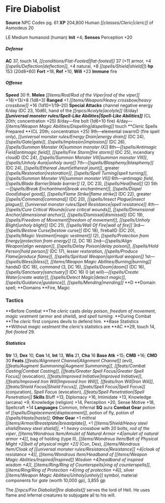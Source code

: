 ﻿---
cssclass: [monsters]
title1: Fire Diabolist
title2: Fire Diabolist
CR: 19
sources:
- name: NPC Codex
  page: 61
  link: http://paizo.com/products/btpy8v3a?Pathfinder-Roleplaying-Game-NPC-Codex
XP: 204800
race: Human
classes:
- cleric of Asmodeus 20
alignment: LE
size: Medium
type: humanoid
subtypes:
- human
initiative:
  bonus: 4
AC:
  AC: 37
  touch: 14
  flat_footed: 37
  components:
    armor: 11
    deflection: 4
    natural: 4
    shield: 8
HP:
  HP: 153
  long: 20d8+60
saves:
  fort: 18
  ref: 10
  will: 23
immunities:
- fire
speeds:
  base: 30
attacks:
  melee:
  - - text: rod of the viper +18/+13/+8 (1d8+3)
      entries:
      - - damage: 1d8+3
      attack: rod of the viper
      bonus:
      - 18
      - 13
      - 8
  ranged:
  - - text: +1 heavy crossbow +16 (1d10+1/19-20)
      entries:
      - - damage: 1d10+1
          crit_range: 19-20
      attack: +1 heavy crossbow
      bonus:
      - 16
  special:
  - channel negative energy 6/day (DC 23, 10d6)
  - hand of the acolyte (8/day)
spell_like_abilities:
  entries:
  - name: fire bolt
    source: default
    freq: 8/day
    other: 1d6+10 fire
  - name: dispelling touch
    source: default
    freq: 4/day
  sources:
  - name: default
    CL: 20
    concentration: 25
spells:
  entries:
  - is_domain_spell: true
    name: elemental swarm
    source: Cleric
    level: 9
    other: fire spell only
  - name: energy drain
    source: Cleric
    level: 9
    DC: 24
  - name: gate
    source: Cleric
    level: 9
  - name: implosion
    source: Cleric
    level: 9
    DC: 26
  - name: summon monster IX
    source: Cleric
    level: 9
  - name: antimagic field
    source: Cleric
    level: 8
  - name: fire storm
    source: Cleric
    level: 8
    DC: 25
  - is_domain_spell: true
    name: incendiary cloud
    source: Cleric
    level: 8
    DC: 24
  - name: summon monster VIII
    source: Cleric
    level: 8
  - name: unholy aura
    source: Cleric
    level: 8
  - name: blasphemy
    source: Cleric
    level: 7
    DC: 24
  - name: ethereal jaunt
    source: Cleric
    level: 7
  - name: greater restoration
    source: Cleric
    level: 7
  - is_domain_spell: true
    name: spell turning
    source: Cleric
    level: 7
  - name: summon monster VII
    source: Cleric
    level: 7
  - is_domain_spell: true
    name: antimagic field
    source: Cleric
    level: 6
  - name: blade barrier
    source: Cleric
    level: 6
    count: 2
    DC: 23
  - name: heal
    source: Cleric
    level: 6
    count: 2
  - name: break enchantment
    source: Cleric
    level: 5
  - name: dispel good
    source: Cleric
    level: 5
  - name: flame strike
    source: Cleric
    level: 5
    DC: 22
  - name: greater command
    source: Cleric
    level: 5
    DC: 20
  - name: insect plague
    source: Cleric
    level: 5
  - is_domain_spell: true
    name: spell resistance
    source: Cleric
    level: 5
  - name: cure critical wounds
    source: Cleric
    level: 4
  - name: dimensional anchor
    source: Cleric
    level: 4
  - name: dismissal
    source: Cleric
    level: 4
    DC: 19
  - name: freedom of movement
    source: Cleric
    level: 4
  - name: unholy blight
    source: Cleric
    level: 4
    DC: 21
  - is_domain_spell: true
    name: wall of fire
    source: Cleric
    level: 4
  - name: bestow curse
    source: Cleric
    level: 3
    DC: 18
  - is_domain_spell: true
    name: fireball
    source: Cleric
    level: 3
    DC: 20
  - name: magic vestment
    source: Cleric
    level: 3
    count: 2
  - name: protection from energy
    source: Cleric
    level: 3
    count: 2
    DC: 18
  - name: align weapon
    source: Cleric
    level: 2
  - name: delay poison
    source: Cleric
    level: 2
  - name: hold person
    source: Cleric
    level: 2
    DC: 17
  - name: lesser restoration
    source: Cleric
    level: 2
  - is_domain_spell: true
    name: produce flame
    source: Cleric
    level: 2
  - name: spiritual weapon
    source: Cleric
    level: 2
  - name: bless
    source: Cleric
    level: 1
  - is_domain_spell: true
    name: burning hands
    source: Cleric
    level: 1
    DC: 18
  - name: command
    source: Cleric
    level: 1
    count: 3
    DC: 16
  - name: doom
    source: Cleric
    level: 1
    DC: 16
  - name: sanctuary
    source: Cleric
    level: 1
    DC: 16
  - name: create water
    source: Cleric
    level: 0
  - name: detect magic
    source: Cleric
    level: 0
  - name: guidance
    source: Cleric
    level: 0
  - name: mending
    source: Cleric
    level: 0
  sources:
  - name: Cleric
    type: prepared
    CL: 20
    concentration: 25
    slots:
      0: at-will
    domains:
    - fire
    - magic
tactics:
  Before Combat: The cleric casts delay poison, freedom of movement, magic vestment
    (armor and shield), and spell turning.
  During Combat: The cleric first conjures devils to defend him.
  Base Statistics: Without magic vestment the cleric's statistics are AC 29, touch
    14, flat-footed 29.
ability_scores:
  STR: 13
  DEX: 10
  CON: 14
  INT: 13
  WIS: 21
  CHA: 16
BAB: 15
CMB: 16
CMD: 30
feats:
- name: Alignment Channel (evil)
- name: Augment Summoning
- name: Combat Casting
- name: Greater Spell Focus (evocation)
- name: Improved Initiative
- name: Improved Iron Will
- name: Iron Will
- name: Shield Focus
- name: Spell Focus (conjuration)
- name: Spell Focus (evocation)
- name: Spell Penetration
skills:
  Bluff: 13
  Diplomacy: 16
  Intimidate: 13
  Knowledge (arcana): 9
  Knowledge (religion): 14
  Perception: 20
  Sense Motive: 18
  Spellcraft: 14
languages:
- Common
- Infernal
special_qualities:
- aura
gear:
  combat:
  - potion of displacement
  - potion of fly
  - potion of haste
  other:
  - +1 mithral breastplate
  - +1 heavy steel shield
  - +1 heavy crossbow with 20 bolts
  - rod of the viper
  - amulet of natural armor +4
  - bag of holding (type II)
  - belt of physical might +2 (Con, Dex)
  - cloak of resistance +4
  - headband of inspired wisdom +4
  - ring of counterspells
  - ring of protection +4
  - silver unholy symbol
  - material components for gate (worth 10,000 gp)
  - 3,855 gp
desc_long: The fire diabolist serves the lord of Hell. He uses flame and infernal
  creatures to subjugate all to his will.

---

# Fire Diabolist

**Source** NPC Codex pg. 61
**XP** 204,800
Human _[[classes/Cleric|cleric]]_ of Asmodeus 20

LE Medium humanoid (human)
**Init** +4; **Senses** Perception +20

##### Defense

**AC** 37, touch 14, _[[conditions/Flat-Footed|flat-footed]]_ 37 (+11 armor, +4 _[[spells/Deflection|deflection]]_, +4 natural, +8 _[[spells/Shield|shield]]_)
**hp** 153 (20d8+60)
**Fort** +18, **Ref** +10, **Will** +23
**Immune** fire

##### Offense
**Speed** 30 ft.
**Melee** _[[items/Rod/Rod of the Viper|rod of the viper]]_ +18/+13/+8 (1d8+3)
**Ranged** +1 _[[items/Weapon/Heavy crossbow|heavy crossbow]]_ +16 (1d10+1/19–20)
**Special Attacks** channel negative energy 6/day (DC 23, 10d6), hand of the _[[npcs/Acolyte|acolyte]]_ (8/day)
**_[[universal monster rules/Spell-Like Abilities|Spell-Like Abilities]]_** (CL 20th; concentration +25)
8/day—fire bolt (1d6+10 fire)
4/day—_[[items/Weapon Magic Abilities/Dispelling|dispelling]]_ touch
**_Cleric_ Spells Prepared **(CL 20th; concentration +25)
9th—elemental swarmD (fire spell only), _[[universal monster rules/Energy Drain|energy drain]]_ (DC 24), _[[spells/Gate|gate]]_, _[[spells/Implosion|implosion]]_ (DC 26), _[[spells/Summon Monster IX|summon monster IX]]_
8th—_[[spells/Antimagic Field|antimagic field]]_, _[[spells/Fire Storm|fire storm]]_ (DC 25), incendiary cloudD (DC 24), _[[spells/Summon Monster VIII|summon monster VIII]]_, _[[spells/Unholy Aura|unholy aura]]_
7th—_[[spells/Blasphemy|blasphemy]]_ (DC 24), _[[spells/Ethereal Jaunt|ethereal jaunt]]_, greater _[[spells/Restoration|restoration]]_, _[[spells/Spell Turning|spell turning]]_, _[[spells/Summon Monster VII|summon monster VII]]_
6th—_antimagic field_, _[[spells/Blade Barrier|blade barrier]]_ (2, DC 23), _[[spells/Heal|heal]]_ (2)
5th—_[[spells/Break Enchantment|break enchantment]]_, _[[spells/Dispel Good|dispel good]]_, _[[spells/Flame Strike|flame strike]]_ (DC 22), greater _[[spells/Command|command]]_ (DC 20), _[[spells/Insect Plague|insect plague]]_, _[[universal monster rules/Spell Resistance|spell resistance]]_
4th—_[[spells/Cure Critical Wounds|cure critical wounds]]_, _[[spells/Dimensional Anchor|dimensional anchor]]_, _[[spells/Dismissal|dismissal]]_ (DC 19), _[[spells/Freedom of Movement|freedom of movement]]_, _[[spells/Unholy Blight|unholy blight]]_ (DC 21), _[[spells/Wall Of Fire|wall of fire]]_
3rd—_[[spells/Bestow Curse|bestow curse]]_ (DC 18), fireballD (DC 20), _[[spells/Magic Vestment|magic vestment]]_ (2), _[[spells/Protection from Energy|protection from energy]]_ (2, DC 18)
2nd—_[[spells/Align Weapon|align weapon]]_, _[[spells/Delay Poison|delay poison]]_, _[[spells/Hold Person|hold person]]_ (DC 17), lesser _restoration_, _[[spells/Produce Flame|produce flame]]_, _[[spells/Spiritual Weapon|spiritual weapon]]_
1st—_[[spells/Bless|bless]]_, _[[items/Weapon Magic Abilities/Burning|burning]]_ handsD (DC 18), _command_ (3, DC 16), _[[spells/Doom|doom]]_ (DC 16), _[[spells/Sanctuary|sanctuary]]_ (DC 16)
0 (at will)—_[[spells/Create Water|create water]]_, _[[spells/Detect Magic|detect magic]]_, _[[spells/Guidance|guidance]]_, _[[spells/Mending|mending]]_
**D **Domain spell; **Domains **Fire, Magic

### Tactics

**Before Combat **The _cleric_ casts _delay poison_, _freedom of movement_, _magic vestment_ (armor and _shield_), and _spell turning_.
**During Combat **The _cleric_ first conjures devils to defend him.
**Base Statistics **Without _magic vestment_ the _cleric_’s statistics are **AC **29, touch 14, _flat-footed_ 29.

##### Statistics
**Str** 13, **Dex** 10, **Con** 14, **Int** 13, **Wis** 21, **Cha** 16
**Base Atk** +15; **CMB** +16; **CMD** 30
**Feats** _[[feats/Alignment Channel|Alignment Channel]]_ (evil), _[[feats/Augment Summoning|Augment Summoning]]_, _[[feats/Combat Casting|Combat Casting]]_, _[[feats/Greater Spell Focus|Greater Spell Focus]]_ (evocation), _[[feats/Improved Initiative|Improved Initiative]]_, _[[feats/Improved Iron Will|Improved Iron Will]]_, _[[feats/Iron Will|Iron Will]]_, _[[feats/Shield Focus|Shield Focus]]_, _[[feats/Spell Focus|Spell Focus]]_ (conjuration), _Spell Focus_ (evocation), _[[feats/Spell Penetration|Spell Penetration]]_
**Skills** Bluff +13, Diplomacy +16, Intimidate +13, Knowledge (arcana) +9, Knowledge (religion) +14, Perception +20, Sense Motive +18, Spellcraft +14
**Languages** Common, Infernal
**SQ** aura
**Combat Gear** potion of _[[spells/Displacement|displacement]]_, potion of fly, potion of _[[spells/Haste|haste]]_; **Other Gear** +1 mithral _[[items/Armor/Breastplate|breastplate]]_, +1 _[[items/Shield/Heavy steel shield|heavy steel shield]]_, +1 _heavy crossbow_ with 20 bolts, _rod of the viper_, _[[items/Wondrous Item/Amulet of Natural Armor +4|amulet of natural armor +4]]_, bag of holding (type II), _[[items/Wondrous Item/Belt of Physical Might +2|belt of physical might +2]]_ (Con, Dex), _[[items/Wondrous Item/Cloak of _[[universal monster rules/Resistance|Resistance]]_ +4|cloak of _resistance_ +4]]_, _[[items/Wondrous Item/Headband of _[[items/Weapon Magic Abilities/Inspired|Inspired]]_ Wisdom +4|headband of _inspired_ wisdom +4]]_, _[[items/Ring/Ring of Counterspells|ring of counterspells]]_, _[[items/Ring/Ring of Protection +4|ring of protection +4]]_, silver _[[items/Weapon Magic Abilities/Unholy|unholy]]_ symbol, material components for _gate_ (worth 10,000 gp), 3,855 gp

The _[[npcs/Fire Diabolist|fire diabolist]]_ serves the lord of Hell. He uses flame and infernal creatures to subjugate all to his will.